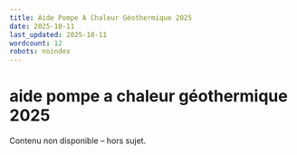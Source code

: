 ```yaml
---
title: Aide Pompe A Chaleur Géothermique 2025
date: 2025-10-11
last_updated: 2025-10-11
wordcount: 12
robots: noindex
---
```


# aide pompe a chaleur géothermique 2025

Contenu non disponible – hors sujet.